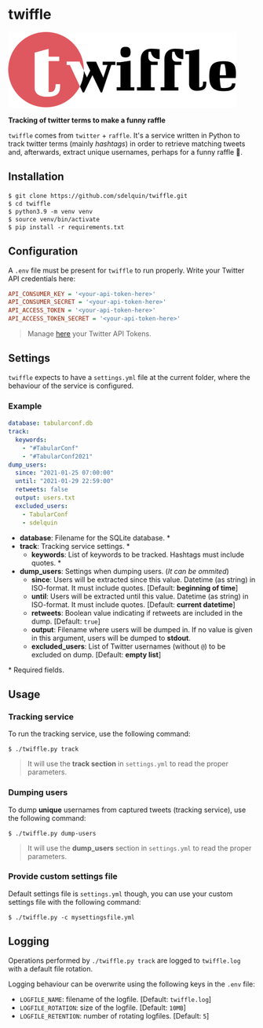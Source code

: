 # twiffle

![Twiffle Logo](twiffle-logo.svg)

**Tracking of twitter terms to make a funny raffle**

`twiffle` comes from `twitter` + `raffle`. It's a service written in Python to track twitter terms (mainly _hashtags_) in order to retrieve matching tweets and, afterwards, extract unique usernames, perhaps for a funny raffle 🎉.

## Installation

```console
$ git clone https://github.com/sdelquin/twiffle.git
$ cd twiffle
$ python3.9 -m venv venv
$ source venv/bin/activate
$ pip install -r requirements.txt
```

## Configuration

A `.env` file must be present for `twiffle` to run properly. Write your Twitter API credentials here:

```ini
API_CONSUMER_KEY = '<your-api-token-here>'
API_CONSUMER_SECRET = '<your-api-token-here>'
API_ACCESS_TOKEN = '<your-api-token-here>'
API_ACCESS_TOKEN_SECRET = '<your-api-token-here>'
```

> Manage [here](https://developer.twitter.com/en/portal/dashboard) your Twitter API Tokens.

## Settings

`twiffle` expects to have a `settings.yml` file at the current folder, where the behaviour of the service is configured.

### Example

```yml
database: tabularconf.db
track:
  keywords:
    - "#TabularConf"
    - "#TabularConf2021"
dump_users:
  since: "2021-01-25 07:00:00"
  until: "2021-01-29 22:59:00"
  retweets: false
  output: users.txt
  excluded_users:
    - TabularConf
    - sdelquin
```

- **database**: Filename for the SQLite database. \*
- **track**: Tracking service settings. \*
  - **keywords**: List of keywords to be tracked. Hashtags must include quotes. \*
- **dump_users**: Settings when dumping users. (_It can be ommited_)
  - **since**: Users will be extracted since this value. Datetime (as string) in ISO-format. It must include quotes. [Default: **beginning of time**]
  - **until**: Users will be extracted until this value. Datetime (as string) in ISO-format. It must include quotes. [Default: **current datetime**]
  - **retweets**: Boolean value indicating if retweets are included in the dump. [Default: `true`]
  - **output**: Filename where users will be dumped in. If no value is given in this argument, users will be dumped to **stdout**.
  - **excluded_users**: List of Twitter usernames (without `@`) to be excluded on dump. [Default: **empty list**]

\* Required fields.

## Usage

### Tracking service

To run the tracking service, use the following command:

```console
$ ./twiffle.py track
```

> It will use the **track section** in `settings.yml` to read the proper parameters.

### Dumping users

To dump **unique** usernames from captured tweets (tracking service), use the following command:

```console
$ ./twiffle.py dump-users
```

> It will use the **dump_users** section in `settings.yml` to read the proper parameters.

### Provide custom settings file

Default settings file is `settings.yml` though, you can use your custom settings file with the following command:

```console
$ ./twiffle.py -c mysettingsfile.yml
```

## Logging

Operations performed by `./twiffle.py track` are logged to `twiffle.log` with a default file rotation.

Logging behaviour can be overwrite using the following keys in the `.env` file:

- `LOGFILE_NAME`: filename of the logfile. [Default: `twiffle.log`]
- `LOGFILE_ROTATION`: size of the logfile. [Default: `10MB`]
- `LOGFILE_RETENTION`: number of rotating logfiles. [Default: `5`]
